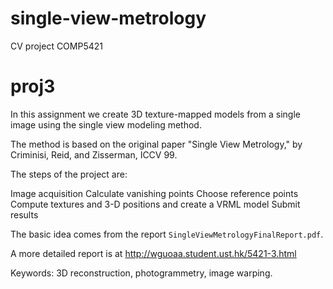# single-view-metrology
CV project COMP5421
# proj3
In this assignment we create 3D texture-mapped models from a single image using the single view modeling method.

The method is based on the original paper "Single View Metrology," by Criminisi, Reid, and Zisserman, ICCV 99.

The steps of the project are:

Image acquisition
Calculate vanishing points
Choose reference points
Compute textures and 3-D positions and create a VRML model
Submit results

The basic idea comes from the report `SingleViewMetrologyFinalReport.pdf`.

A more detailed report is at http://wguoaa.student.ust.hk/5421-3.html


Keywords: 3D reconstruction, photogrammetry, image warping.

